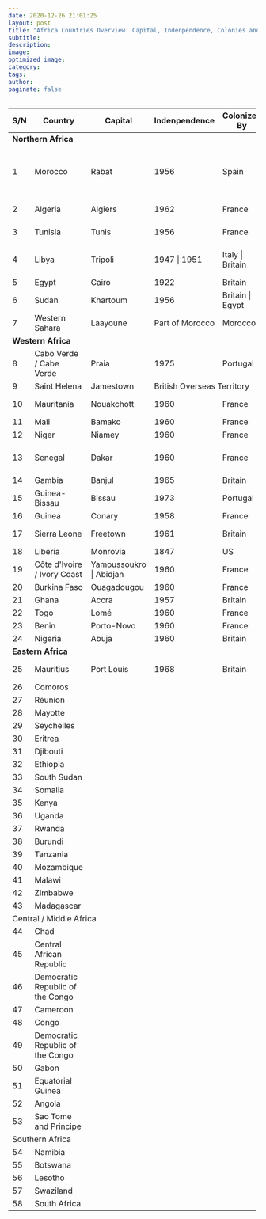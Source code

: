 ```yaml
---
date: 2020-12-26 21:01:25
layout: post
title: "Africa Countries Overview: Capital, Indenpendence, Colonies and Languages"
subtitle:
description:
image:
optimized_image:
category:
tags:
author:
paginate: false
---
```


<table  style="width:500px">
  <thead>
    <tr>
      <th> S/N </th>
      <th>Country</th>
      <th>Capital</th>
      <th>Indenpendence</th>
      <th>Colonized By</th>
      <th>Languages</th>
    </tr>
  </thead>
  <tfoot>
    <tr>
    </tr>
  </tfoot>
  <tbody>
    <tr id="ROW1">
      <td colspan=6> <b>Northern Africa</b> </td>
    </tr>
    <tr>
      <td> 1 </td>
      <td> Morocco </td>
      <td> Rabat </td>
      <td> 1956 </td>
      <td> Spain </td>
      <td> Arabic*, French, Berber dialects, Spanish </td>
    </tr>
    <tr>
      <td> 2 </td>
      <td> Algeria </td>
      <td> Algiers </td>
      <td> 1962 </td>
      <td> France </td>
      <td> Arabic*, French </td>
    </tr>
    <tr>
      <td> 3 </td>
      <td> Tunisia </td>
      <td> Tunis </td>
      <td> 1956 </td>
      <td> France </td>
      <td> Arabic*, French </td>
    </tr>
    <tr>
      <td> 4 </td>
      <td> Libya </td>
      <td> Tripoli </td>
      <td> 1947 | 1951 </td>
      <td> Italy | Britain </td>
      <td> Arabic*, Italian, English </td>
    </tr> 
    <tr>
      <td> 5 </td>
      <td> Egypt </td>
      <td> Cairo </td>
      <td> 1922 </td>
      <td> Britain </td>
      <td> Arabic* </td>
    </tr>
    <tr>
      <td> 6 </td>
      <td> Sudan </td>
      <td> Khartoum </td>
      <td> 1956 </td>
      <td> Britain | Egypt </td>
      <td> Arabic*, English </td>
    </tr>
    <tr>
      <td> 7 </td>
      <td> Western Sahara </td>
      <td> Laayoune </td>
      <td> Part of Morocco </td>
      <td> Morocco </td>
      <td> Spanish </td>
    </tr>
    <tr>
      <td colspan=6> <b>Western Africa</b> </td>
    </tr>
    <tr>
      <td> 8 </td>
      <td> Cabo Verde / Cabe Verde </td>
      <td> Praia </td>
      <td> 1975 </td>
      <td> Portugal </td>
      <td> Portuguese </td>
    </tr>
    <tr>
      <td> 9 </td>
      <td> Saint Helena </td>
      <td> Jamestown </td>
      <td colspan=3> British Overseas Territory </td>
    </tr>
    <tr>
      <td> 10 </td>
      <td> Mauritania </td>
      <td> Nouakchott </td>
      <td>  1960 </td>
      <td> France </td>
      <td> Arabic*, French </td>
    </tr> 
    <tr>
      <td> 11 </td>
      <td> Mali </td>
      <td> Bamako </td>
      <td> 1960 </td>
      <td> France </td>
      <td> French*</td>
    </tr>
    <tr>
      <td> 12 </td>
      <td> Niger </td>
      <td> Niamey </td>
      <td> 1960 </td>
      <td> France </td>
      <td> French* </td>
    </tr>
    <tr>
      <td> 13 </td>
      <td> Senegal </td>
      <td> Dakar </td>
      <td> 1960 </td>
      <td> France </td>
      <td> French, Wolof, Arabic </td>
    </tr>
    <tr>
      <td> 14 </td>
      <td> Gambia </td>
      <td> Banjul </td>
      <td> 1965 </td>
      <td> Britain </td>
      <td> English* </td>
    </tr> 
    <tr>
      <td> 15 </td>
      <td> Guinea-Bissau </td>
      <td> Bissau </td>
      <td> 1973 </td>
      <td> Portugal </td>
      <td> Portuguese* </td>
    </tr>
    <tr>
      <td> 16 </td>
      <td> Guinea </td>
      <td> Conary </td>
      <td>  1958 </td>
      <td> France </td>
      <td> French </td>
    </tr>
    <tr>
      <td> 17 </td>
      <td> Sierra Leone </td>
      <td> Freetown </td>
      <td> 1961 </td>
      <td> Britain </td>
      <td> English*, Krio, Mende</td>
    </tr>
    <tr>
      <td> 18 </td>
      <td> Liberia </td>
      <td> Monrovia </td>
      <td> 1847 </td>
      <td> US </td>
      <td> English* </td>
    </tr>
    <tr>
      <td> 19 </td>
      <td> Côte d'Ivoire / Ivory Coast </td>
      <td> Yamoussoukro | Abidjan </td>
      <td> 1960 </td>
      <td> France </td>
      <td> French </td>
    </tr>
    <tr>
      <td> 20 </td>
      <td> Burkina Faso </td>
      <td> Ouagadougou </td>
      <td> 1960 </td>
      <td> France </td>
      <td> French* </td>
    </tr> 
    <tr>
      <td> 21 </td>
      <td> Ghana </td>
      <td> Accra </td>
      <td> 1957 </td>
      <td> Britain </td>
      <td> English* </td>
    </tr>
    <tr>
      <td> 22 </td>
      <td> Togo </td>
      <td> Lomé </td>
      <td> 1960 </td>
      <td> France </td>
      <td> French </td>
    </tr>
    <tr>
      <td> 23 </td>
      <td> Benin </td>
      <td> Porto-Novo </td>
      <td> 1960 </td>
      <td> France </td>
      <td> French* </td>
    </tr>
    <tr>
      <td> 24 </td>
      <td> Nigeria </td>
      <td> Abuja </td>
      <td> 1960 </td>
      <td> Britain </td>
      <td> English </td>
    </tr>
    <tr id="ROW1">
      <td colspan=6> <b>Eastern Africa</b> </td>
    </tr>
    <tr>
      <td> 25 </td>
      <td> Mauritius </td>
      <td> Port Louis </td>
      <td> 1968 </td>
      <td> Britain </td>
      <td> English*, French </td>
    </tr> 
    <tr>
      <td> 26 </td>
      <td> Comoros </td>
      <td></td>
      <td></td>
      <td></td>
      <td></td>
    </tr> 
    <tr>
      <td> 27 </td>
      <td> Réunion </td>
      <td></td>
      <td></td>
      <td></td>
      <td></td>
      <td></td>
    </tr>
    <tr>
      <td> 28 </td>
      <td> Mayotte </td>
      <td></td>
      <td></td>
      <td></td>
      <td></td>
    </tr>
    <tr>
      <td> 29 </td>
      <td> Seychelles </td>
      <td></td>
      <td></td>
      <td></td>
      <td></td>
    </tr>
    <tr>
      <td> 30 </td>
      <td> Eritrea </td>
      <td></td>
      <td></td>
      <td></td>
      <td></td>
    </tr>
    <tr>
      <td> 31 </td>
      <td> Djibouti </td>
      <td></td>
      <td></td>
      <td></td>
      <td></td>
    </tr> 
    <tr>
      <td> 32 </td>
      <td> Ethiopia </td>
      <td></td>
      <td></td>
      <td></td>
      <td></td>
    </tr>
    <tr>
      <td> 33 </td>
      <td> South Sudan </td>
      <td></td>
      <td></td>
      <td></td>
      <td></td>
    </tr>
    <tr>
      <td> 34 </td>
      <td> Somalia </td>
      <td></td>
      <td></td>
      <td></td>
      <td></td>
    </tr>
    <tr>
      <td> 35 </td>
      <td> Kenya </td>
      <td></td>
      <td></td>
      <td></td>
      <td></td>
    </tr>
    <tr>
      <td> 36 </td>
      <td> Uganda </td>
      <td></td>
      <td></td>
      <td></td>
      <td></td>
    </tr>
    <tr>
      <td> 37 </td>
      <td> Rwanda </td>
      <td></td>
      <td></td>
      <td></td>
      <td></td>
    </tr> 
    <tr>
      <td> 38 </td>
      <td> Burundi </td>
      <td></td>
      <td></td>
      <td></td>
      <td></td>
    </tr>
    <tr>
      <td> 39 </td>
      <td> Tanzania </td>
      <td></td>
      <td></td>
      <td></td>
      <td></td>
    </tr>
    <tr>
      <td> 40 </td>
      <td> Mozambique </td>
      <td></td>
      <td></td>
      <td></td>
      <td></td>
    </tr>
    <tr>
      <td> 41 </td>
      <td> Malawi </td>
      <td></td>
      <td></td>
      <td></td>
      <td></td>
    </tr>
    <tr>
      <td> 42 </td>
      <td> Zimbabwe </td>
      <td></td>
      <td></td>
      <td></td>
      <td></td>
    </tr>
    <tr>
      <td> 43 </td>
      <td> Madagascar </td>
      <td></td>
      <td></td>
      <td></td>
      <td></td>
    </tr> 
    <tr id="ROW1">
      <td colspan=6> Central / Middle Africa </td>
    </tr>
    <tr>
      <td> 44 </td>
      <td> Chad </td>
      <td></td>
      <td></td>
      <td></td>
      <td></td>
    </tr>
    <tr>
      <td> 45 </td>
      <td> Central African Republic </td>
      <td></td>
      <td></td>
      <td></td>
      <td></td>
    </tr>
    <tr>
      <td> 46 </td>
      <td> Democratic Republic of the Congo </td>
      <td></td>
      <td></td>
      <td></td>
      <td></td>
    </tr>
    <tr>
      <td> 47 </td>
      <td> Cameroon </td>
      <td></td>
      <td></td>
      <td></td>
      <td></td>
    </tr>
    <tr>
      <td> 48 </td>
      <td> Congo </td>
      <td></td>
      <td></td>
      <td></td>
      <td></td>
    </tr>
     <tr>
      <td> 49 </td>
      <td> Democratic Republic of the Congo </td>
      <td></td>
      <td></td>
      <td></td>
      <td></td>
    </tr>
    <tr>
      <td> 50 </td>
      <td> Gabon </td>
      <td></td>
      <td></td>
      <td></td>
      <td></td>
    </tr>
    <tr>
      <td> 51 </td>
      <td> Equatorial Guinea </td>
      <td></td>
      <td></td>
      <td></td>
      <td></td>
    </tr>
    <tr>
      <td> 52 </td>
      <td> Angola </td>
      <td></td>
      <td></td>
      <td></td>
      <td></td>
    </tr>
    <tr>
      <td> 53 </td>
      <td> Sao Tome and Principe </td>
      <td></td>
      <td></td>
      <td></td>
      <td></td>
    </tr>
    <tr id="ROW1">
      <td colspan=6> Southern Africa </td>
    </tr>
    <tr>
      <td> 54 </td>
      <td> Namibia </td>
      <td></td>
      <td></td>
      <td></td>
      <td></td>
    </tr>
    <tr>
      <td> 55 </td>
      <td> Botswana </td>
      <td></td>
      <td></td>
      <td></td>
      <td></td>
    </tr>
    <tr>
      <td> 56 </td>
      <td> Lesotho </td>
      <td></td>
      <td></td>
      <td></td>
      <td></td>
    </tr>
    <tr>
      <td> 57 </td>
      <td> Swaziland </td>
      <td></td>
      <td></td>
      <td></td>
      <td></td>
    </tr>
    <tr>
      <td> 58 </td>
      <td> South Africa </td>
      <td></td>
      <td></td>
      <td></td>
      <td></td>
    </tr>
   
  </tbody>
</table>
